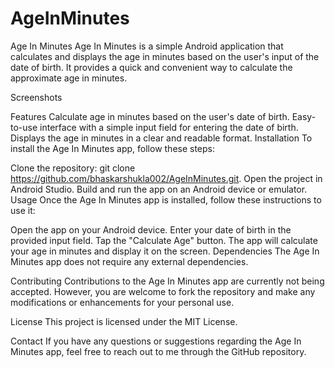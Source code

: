# AgeInMinutes
Age In Minutes
Age In Minutes is a simple Android application that calculates and displays the age in minutes based on the user's input of the date of birth. It provides a quick and convenient way to calculate the approximate age in minutes.

Screenshots

Features
Calculate age in minutes based on the user's date of birth.
Easy-to-use interface with a simple input field for entering the date of birth.
Displays the age in minutes in a clear and readable format.
Installation
To install the Age In Minutes app, follow these steps:

Clone the repository: git clone https://github.com/bhaskarshukla002/AgeInMinutes.git.
Open the project in Android Studio.
Build and run the app on an Android device or emulator.
Usage
Once the Age In Minutes app is installed, follow these instructions to use it:

Open the app on your Android device.
Enter your date of birth in the provided input field.
Tap the "Calculate Age" button.
The app will calculate your age in minutes and display it on the screen.
Dependencies
The Age In Minutes app does not require any external dependencies.

Contributing
Contributions to the Age In Minutes app are currently not being accepted. However, you are welcome to fork the repository and make any modifications or enhancements for your personal use.

License
This project is licensed under the MIT License.

Contact
If you have any questions or suggestions regarding the Age In Minutes app, feel free to reach out to me through the GitHub repository.
